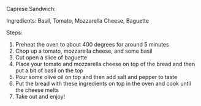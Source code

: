 Caprese Sandwich:

Ingredients:
Basil, Tomato, Mozzarella Cheese, Baguette

Steps:
1. Preheat the oven to about 400 degrees for around 5 minutes
2. Chop up a tomato, mozzarella cheese, and some basil
3. Cut open a slice of baguette
4. Place your tomato and mozzarella cheese on top of the bread and then put 
a bit of basil on the top
5. Pour some olive oil on top and then add salt and pepper to taste
6. Put the bread with these ingredients on top in the oven and cook until the cheese melts
7. Take out and enjoy!